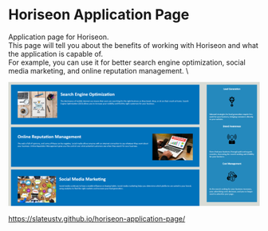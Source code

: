 # Horiseon Application Page
Application page for Horiseon. \
This page will tell you about the benefits of working with Horiseon and what the application is capable of. \
For example, you can use it for better search engine optimization, social media marketing, and online reputation management. \

![](./assets/images/horiseon.png)

https://slateustv.github.io/horiseon-application-page/
